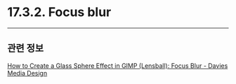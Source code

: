 # 17.3.2. Focus blur

***

## 관련 정보

[How to Create a Glass Sphere Effect in GIMP (Lensball): Focus Blur - Davies Media Design](https://youtu.be/SA6h6z9JAc8?si=wN53lmsv9hUPSn-o&t=844)